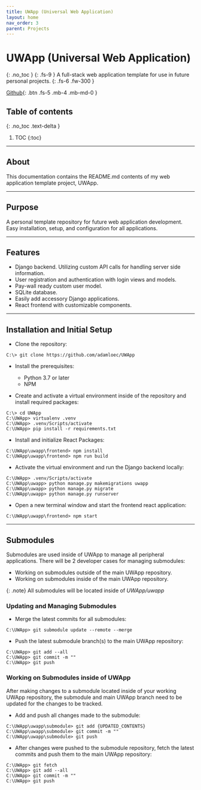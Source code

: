 ```yaml
---
title: UWApp (Universal Web Application)
layout: home
nav_order: 3
parent: Projects
---
```


[uwapp github]: https://github.com/adamloec/UWApp

# UWApp (Universal Web Application)
{: .no_toc }
{: .fs-9 }
A full-stack web application template for use in future personal projects.
{: .fs-6 .fw-300 }

[Github][uwapp github]{: .btn .fs-5 .mb-4 .mb-md-0 }

## Table of contents
{: .no_toc .text-delta }
1. TOC
{:toc}

---

## About

This documentation contains the README.md contents of my web application template project, UWApp.

---

## Purpose

A personal template repository for future web application development. Easy installation, setup, and configuration for all applications.

---

## Features

- Django backend. Utilizing custom API calls for handling server side information.
- User registration and authentication with login views and models.
- Pay-wall ready custom user model.
- SQLite database.
- Easily add accessory Django applications.
- React frontend with customizable components.

---

## Installation and Initial Setup

- Clone the repository:

```
C:\> git clone https://github.com/adamloec/UWApp
```

- Install the prerequisites:
    - Python 3.7 or later
    - NPM

- Create and activate a virtual environment inside of the repository and install required packages:

```
C:\> cd UWApp
C:\UWApp> virtualenv .venv
C:\UWApp> .venv/Scripts/activate
C:\UWApp> pip install -r requirements.txt
```

- Install and initialize React Packages:

```
C:\UWApp\uwapp\frontend> npm install
C:\UWApp\uwapp\frontend> npm run build
```

- Activate the virtual environment and run the Django backend locally:

```
C:\UWApp> .venv/Scripts/activate
C:\UWApp\uwapp> python manage.py makemigrations uwapp
C:\UWApp\uwapp> python manage.py migrate
C:\UWApp\uwapp> python manage.py runserver
```

- Open a new terminal window and start the frontend react application:

```
C:\UWApp\uwapp\frontend> npm start
```

---

## Submodules

Submodules are used inside of UWApp to manage all peripheral applications. There will be 2 developer cases for managing submodules:

- Working on submodules outside of the main UWApp repository.
- Working on submodules inside of the main UWApp repository.

{: .note}
All submodules will be located inside of *UWApp/uwapp*

### Updating and Managing Submodules

- Merge the latest commits for all submodules:

```
C:\UWApp> git submodule update --remote --merge
```

- Push the latest submodule branch(s) to the main UWApp repository:

```
C:\UWApp> git add --all
C:\UWApp> git commit -m ""
C:\UWApp> git push
```

### Working on Submodules inside of UWApp

After making changes to a submodule located inside of your working UWApp repository, the submodule and main UWApp branch need to be updated for the changes to be tracked.

- Add and push all changes made to the submodule:

```
C:\UWApp\uwapp\submodule> git add {UPDATED_CONTENTS}
C:\UWApp\uwapp\submodule> git commit -m ""
C:\UWApp\uwapp\submodule> git push
```

- After changes were pushed to the submodule repository, fetch the latest commits and push them to the main UWApp repository:

```
C:\UWApp> git fetch
C:\UWApp> git add --all
C:\UWApp> git commit -m ""
C:\UWApp> git push
```